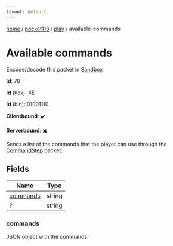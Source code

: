 ```yaml
---
layout: default
---
```


[home](/)  /  [pocket113](/protocol/pocket113)  /  [play](/protocol/pocket113/play)  /  available-commands

# Available commands

Encode/decode this packet in [Sandbox](../../../sandbox/pocket113#Play.AvailableCommands)

**Id**: 78

**Id** (hex): 4E

**Id** (bin): 01001110

**Clientbound**: ✔️

**Serverbound**: ✖️

Sends a list of the commands that the player can use through the [CommandStep](#play_command-step) packet.

## Fields

Name | Type
---|---
[commands](#commands) | string
? | string

### commands

JSON object with the commands.
